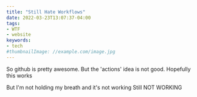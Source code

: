 ```yaml
---
title: "Still Hate Workflows"
date: 2022-03-23T13:07:37-04:00
tags:
- WTF
- website
keywords:
- tech
#thumbnailImage: //example.com/image.jpg
---
```

So github is pretty awesome.
But the 'actions' idea is not good.
Hopefully this works
<!--more-->
But I'm not holding my breath
and it's not working
Still
NOT
WORKING